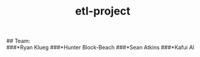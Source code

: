 # <div align="center">**etl-project**<div> 
<br>
<br>
## Team:<br>
###*Ryan Klueg
###*Hunter Block-Beach
###*Sean Atkins
###*Kafui Al
<br>
<br>


